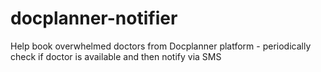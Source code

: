 # docplanner-notifier
Help book overwhelmed doctors from Docplanner platform - periodically check if doctor is available and then notify via SMS
